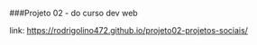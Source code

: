 ﻿###Projeto 02 - do curso dev web

link: https://rodrigolino472.github.io/projeto02-projetos-sociais/
